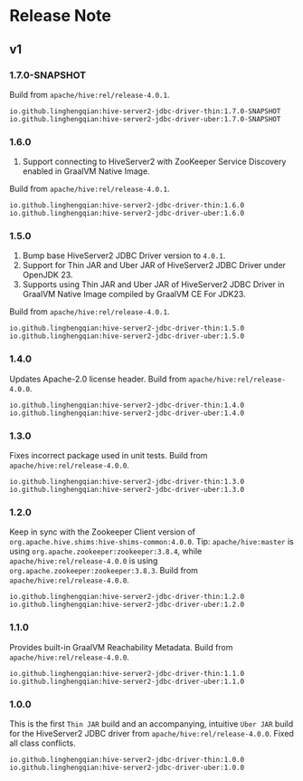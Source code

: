 # Release Note

## v1

### 1.7.0-SNAPSHOT

Build from `apache/hive:rel/release-4.0.1`.

```
io.github.linghengqian:hive-server2-jdbc-driver-thin:1.7.0-SNAPSHOT
io.github.linghengqian:hive-server2-jdbc-driver-uber:1.7.0-SNAPSHOT
```

### 1.6.0

1. Support connecting to HiveServer2 with ZooKeeper Service Discovery enabled in GraalVM Native Image.

Build from `apache/hive:rel/release-4.0.1`.

```
io.github.linghengqian:hive-server2-jdbc-driver-thin:1.6.0
io.github.linghengqian:hive-server2-jdbc-driver-uber:1.6.0
```

### 1.5.0

1. Bump base HiveServer2 JDBC Driver version to `4.0.1`.
2. Support for Thin JAR and Uber JAR of HiveServer2 JDBC Driver under OpenJDK 23.
3. Supports using Thin JAR and Uber JAR of HiveServer2 JDBC Driver in GraalVM Native Image compiled by GraalVM CE For JDK23.

Build from `apache/hive:rel/release-4.0.1`.

```
io.github.linghengqian:hive-server2-jdbc-driver-thin:1.5.0
io.github.linghengqian:hive-server2-jdbc-driver-uber:1.5.0
```

### 1.4.0

Updates Apache-2.0 license header.
Build from `apache/hive:rel/release-4.0.0`.

```
io.github.linghengqian:hive-server2-jdbc-driver-thin:1.4.0
io.github.linghengqian:hive-server2-jdbc-driver-uber:1.4.0
```

### 1.3.0

Fixes incorrect package used in unit tests.
Build from `apache/hive:rel/release-4.0.0`.

```
io.github.linghengqian:hive-server2-jdbc-driver-thin:1.3.0
io.github.linghengqian:hive-server2-jdbc-driver-uber:1.3.0
```

### 1.2.0

Keep in sync with the Zookeeper Client version of `org.apache.hive.shims:hive-shims-common:4.0.0`.
Tip: `apache/hive:master` is using `org.apache.zookeeper:zookeeper:3.8.4`,
while `apache/hive:rel/release-4.0.0` is using `org.apache.zookeeper:zookeeper:3.8.3`.
Build from `apache/hive:rel/release-4.0.0`.

```
io.github.linghengqian:hive-server2-jdbc-driver-thin:1.2.0
io.github.linghengqian:hive-server2-jdbc-driver-uber:1.2.0
```

### 1.1.0

Provides built-in GraalVM Reachability Metadata.
Build from `apache/hive:rel/release-4.0.0`.

```
io.github.linghengqian:hive-server2-jdbc-driver-thin:1.1.0
io.github.linghengqian:hive-server2-jdbc-driver-uber:1.1.0
```

### 1.0.0

This is the first `Thin JAR` build and an accompanying, intuitive `Uber JAR` build for the HiveServer2 JDBC driver from
`apache/hive:rel/release-4.0.0`.
Fixed all class conflicts.

```
io.github.linghengqian:hive-server2-jdbc-driver-thin:1.0.0
io.github.linghengqian:hive-server2-jdbc-driver-uber:1.0.0
```
